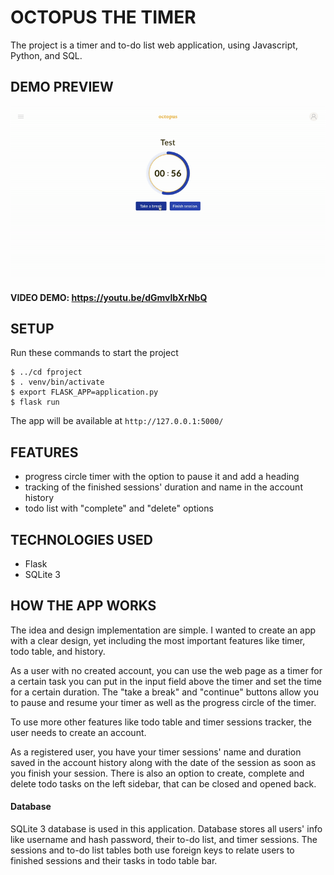 # OCTOPUS THE TIMER

The project is a timer and to-do list web application, using Javascript, Python, and SQL.

## DEMO PREVIEW
![project demo gif](octopus.gif)

#### VIDEO DEMO:  <https://youtu.be/dGmvlbXrNbQ>

## SETUP
Run these commands to start the project
```
$ ../cd fproject
$ . venv/bin/activate
$ export FLASK_APP=application.py
$ flask run
```
The app will be available at `http://127.0.0.1:5000/`

## FEATURES

- progress circle timer with the option to pause it and add a heading
- tracking of the finished sessions' duration and name in the account history
- todo list with "complete" and "delete" options

## TECHNOLOGIES USED

- Flask
- SQLite 3

## HOW THE APP WORKS

The idea and design implementation are simple.
I wanted to create an app with a clear design, yet including the most important features like timer, todo table, and history.

As a user with no created account, you can use the web page as a timer for a certain task you can put in the input field above the timer and set the time for a certain duration. The "take a break" and "continue" buttons allow you to pause and resume your timer as well as the progress circle of the timer.

To use more other features like todo table and timer sessions tracker, the user needs to create an account.

As a registered user, you have your timer sessions' name and duration saved in the account history along with the date of the session as soon as you finish your session. There is also an option to create, complete and delete todo tasks on the left sidebar, that can be closed and opened back.

#### Database

SQLite 3 database is used in this application. Database stores all users' info like username and hash password, their to-do list, and timer sessions. The sessions and to-do list tables both use foreign keys to relate users to finished sessions and their tasks in todo table bar.
